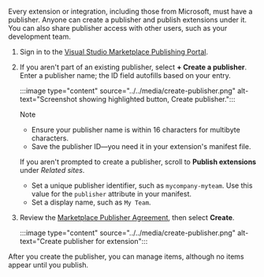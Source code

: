 Every extension or integration, including those from Microsoft, must have a publisher. Anyone can create a publisher and publish extensions under it. You can also share publisher access with other users, such as your development team.

1. Sign in to the [Visual Studio Marketplace Publishing Portal](https://marketplace.visualstudio.com/manage/createpublisher?managePageRedirect=true).
2. If you aren't part of an existing publisher, select **+ Create a publisher**.  
   Enter a publisher name; the ID field autofills based on your entry.

    :::image type="content" source="../../media/create-publisher.png" alt-text="Screenshot showing highlighted button, Create publisher.":::

    > [!NOTE]
    > - Ensure your publisher name is within 16 characters for multibyte characters.
    > - Save the publisher ID—you need it in your extension's manifest file.

   If you aren't prompted to create a publisher, scroll to **Publish extensions** under *Related sites*.
    * Set a unique publisher identifier, such as `mycompany-myteam`. Use this value for the `publisher` attribute in your manifest.
    * Set a display name, such as `My Team`.

3. Review the [Marketplace Publisher Agreement](https://aka.ms/vsmarketplace-agreement), then select **Create**.

   :::image type="content" source="../../media/create-publisher.png" alt-text="Create publisher for extension":::

After you create the publisher, you can manage items, although no items appear until you publish.
